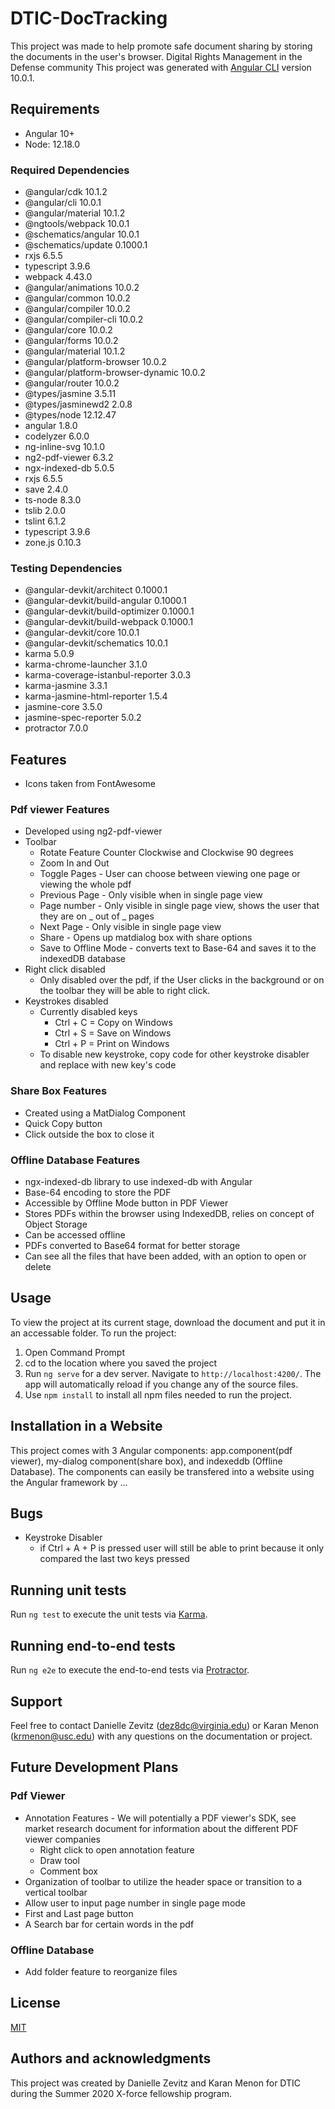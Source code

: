 # DTIC-DocTracking
This project was made to help promote safe document sharing by storing the documents in the user's browser.
Digital Rights Management in the Defense community
This project was generated with [Angular CLI](https://github.com/angular/angular-cli) version 10.0.1.

## Requirements
* Angular 10+
* Node: 12.18.0

### Required Dependencies
* @angular/cdk                      10.1.2
* @angular/cli                      10.0.1
* @angular/material                 10.1.2
* @ngtools/webpack                  10.0.1
* @schematics/angular               10.0.1
* @schematics/update                0.1000.1
* rxjs                              6.5.5
* typescript                        3.9.6
* webpack                           4.43.0
* @angular/animations               10.0.2
* @angular/common                   10.0.2
* @angular/compiler                 10.0.2
* @angular/compiler-cli             10.0.2
* @angular/core                     10.0.2
* @angular/forms 10.0.2
* @angular/material 10.1.2
* @angular/platform-browser 10.0.2
* @angular/platform-browser-dynamic 10.0.2
* @angular/router 10.0.2
* @types/jasmine 3.5.11
* @types/jasminewd2 2.0.8
* @types/node 12.12.47
* angular 1.8.0
* codelyzer 6.0.0
* ng-inline-svg 10.1.0
* ng2-pdf-viewer 6.3.2
* ngx-indexed-db 5.0.5
* rxjs 6.5.5
* save 2.4.0
* ts-node 8.3.0
* tslib 2.0.0
* tslint 6.1.2
* typescript 3.9.6
* zone.js 0.10.3


### Testing Dependencies
* @angular-devkit/architect         0.1000.1
* @angular-devkit/build-angular     0.1000.1
* @angular-devkit/build-optimizer   0.1000.1
* @angular-devkit/build-webpack     0.1000.1
* @angular-devkit/core              10.0.1
* @angular-devkit/schematics        10.0.1
* karma 5.0.9
* karma-chrome-launcher 3.1.0
* karma-coverage-istanbul-reporter 3.0.3
* karma-jasmine 3.3.1
* karma-jasmine-html-reporter 1.5.4
* jasmine-core 3.5.0
* jasmine-spec-reporter 5.0.2
* protractor 7.0.0


## Features
* Icons taken from FontAwesome

### Pdf viewer Features
* Developed using ng2-pdf-viewer
* Toolbar
    * Rotate Feature Counter Clockwise and Clockwise 90 degrees
    * Zoom In and Out 
    * Toggle Pages - User can choose between viewing one page or viewing the whole pdf
    * Previous Page - Only visible when in single page view
    * Page number -  Only visible in single page view, shows the user that they are on _ out of _ pages
    * Next Page - Only visible in single page view
    * Share - Opens up matdialog box with share options
    * Save to Offline Mode - converts text to Base-64 and saves it to the indexedDB database
* Right click disabled
    * Only disabled over the pdf, if the User clicks in the background or on the toolbar they will be able to right click.
* Keystrokes disabled
    * Currently disabled keys
        * Ctrl + C = Copy on Windows
        * Ctrl + S = Save on Windows
        * Ctrl + P = Print on Windows
    * To disable new keystroke, copy code for other keystroke disabler and replace with new key's code

### Share Box Features
* Created using a MatDialog Component
* Quick Copy button
* Click outside the box to close it

### Offline Database Features
* ngx-indexed-db library to use indexed-db with Angular
* Base-64 encoding to store the PDF
* Accessible by Offline Mode button in PDF Viewer
* Stores PDFs within the browser using IndexedDB, relies on concept of Object Storage
* Can be accessed offline
* PDFs converted to Base64 format for better storage
* Can see all the files that have been added, with an option to open or delete



## Usage
To view the project at its current stage, download the document and put it in an accessable folder. 
To run the project:
 1. Open Command Prompt
 2. cd to the location where you saved the project
 3. Run `ng serve` for a dev server. Navigate to `http://localhost:4200/`. The app will automatically reload if you change any of the source files.
 4. Use `npm install` to install all npm files needed to run the project.


## Installation in a Website
This project comes with 3 Angular components: app.component(pdf viewer), my-dialog component(share box), and indexeddb (Offline Database). The components can easily be transfered into a website using the Angular framework by ... 

## Bugs
* Keystroke Disabler 
    * if Ctrl + A + P is pressed user will still be able to print because it only compared the last two keys pressed


## Running unit tests
Run `ng test` to execute the unit tests via [Karma](https://karma-runner.github.io).

## Running end-to-end tests
Run `ng e2e` to execute the end-to-end tests via [Protractor](http://www.protractortest.org/).

## Support
Feel free to contact Danielle Zevitz (dez8dc@virginia.edu) or Karan Menon (krmenon@usc.edu) with any questions on the documentation or project.


## Future Development Plans
### Pdf Viewer
* Annotation Features - We will potentially a PDF viewer's SDK, see market research document for information about the different PDF viewer companies
    * Right click to open annotation feature
    * Draw tool
    * Comment box
* Organization of toolbar to utilize the header space or transition to a vertical toolbar
* Allow user to input page number in single page mode
* First and Last page button
* A Search bar for certain words in the pdf
### Offline Database
* Add folder feature to reorganize files

## License
[MIT](https://opensource.org/licenses/MIT)

## Authors and acknowledgments
This project was created by Danielle Zevitz and Karan Menon for DTIC during the Summer 2020 X-force fellowship program.
